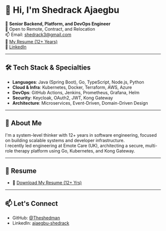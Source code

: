 # 👋 Hi, I'm Shedrack Ajaegbu

🚀 **Senior Backend, Platform, and DevOps Engineer**  
📍 Open to Remote, Contract, and Relocation  
📫 Email: shedrack3@gmail.com  
🔗 [My Resume (12+ Years)](https://github.com/Theshedman/Theshedman/blob/master/Shedrack%20Ajaegbu%20Resume.pdf)  
🔗 [LinkedIn](https://linkedin.com/in/ajaegbu-shedrack)

---

## 🛠 Tech Stack & Specialties

- **Languages**: Java (Spring Boot), Go, TypeScript, Node.js, Python
- **Cloud & Infra**: Kubernetes, Docker, Terraform, AWS, Azure
- **DevOps**: GitHub Actions, Jenkins, Prometheus, Grafana, Helm
- **Security**: Keycloak, OAuth2, JWT, Kong Gateway
- **Architecture**: Microservices, Event-Driven, Domain-Driven Design

---

## 🧠 About Me

I'm a system-level thinker with 12+ years in software engineering, focused on building scalable systems and developer infrastructure.  
I recently led engineering at Emote Care (UK), architecting a secure, multi-role therapy platform using Go, Kubernetes, and Kong Gateway.

---

## 📄 Resume
- 📄 [Download My Resume (12+ Yrs)](https://github.com/Theshedman/Theshedman/blob/master/Shedrack%20Ajaegbu%20Resume.pdf)

---

## 📫 Let's Connect
- GitHub: [@Theshedman](https://github.com/Theshedman)
- LinkedIn: [ajaegbu-shedrack](https://linkedin.com/in/ajaegbu-shedrack)
